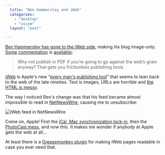 ```yaml
---
  title: "Ben Hammersley and iWeb"
  categories: 
    - "desktop"
    - "oscom"
  layout: "post"

---
```

[Ben Hammersley has gone to the iWeb side][1], making his blog image-only. [Some][11] [commentation][10] is [available][2]:

> Why not publish in PDF if you’re going to go against the web’s grain anyway? That gets you frictionless publishing tools.

[iWeb][3] is Apple's new "[every man's publishing tool][8]" that seems to lean back to the web of the late nineties. Text is images, URLs are horrible and [the HTML is messy][7].

The way I noticed Ben's change was that his feed became almost impossible to read in [NetNewsWire][4], causing me to unsubscribe:

![iWeb feed in NetNewsWire](http://bergie.iki.fi/midcom-serveattachmentguid-b1f67b0384e9c2f9a337e969e1861cbe/hammersley-iweb-netnewswire.jpg)

Come on, Apple! First the [iCal .Mac synchronization lock-in][6], then the [PhotoCast mess][5], and now this. It makes me wonder if anybody at Apple gets the web at all...

At least there is a [Greasemonkey plugin][9] for making iWeb pages readable in case you ever need that.

[1]: http://www.benhammersley.com/FCE47259-78BA-4B5E-ABF2-F39B93520C85/Blog/8A127A89-AAD2-4243-8E11-0BDE85AB5394.html
[2]: http://philwilson.org/blog/2006/02/ben-hammersley-hates-internet.html
[3]: http://www.apple.com/ilife/iweb/
[4]: http://ranchero.com/netnewswire/
[5]: http://bergie.iki.fi/midcom-permalink-8cba9b309788d6b82aa8ad71ec98a65d
[6]: http://www.nemein.com/people/rambo/calendar_webdav.html
[7]: http://whatdoiknow.org/archives/002582.shtml
[8]: http://www.macsimumnews.com/index.php/archive/iweb_fails_the_test/
[9]: http://xurble.org/weblog/2006/02/textify.html
[10]: http://usamajility.blogspot.com/2006/02/ben-hammersley-is-wrong-and-iweb-is.html
[11]: http://plasmasturm.org/log/397/